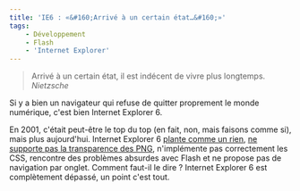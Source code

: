 ```yaml
---
title: 'IE6 : «&#160;Arrivé à un certain état…&#160;»'
tags:
    - Développement
    - Flash
    - 'Internet Explorer'
---
```


> Arrivé à un certain état, il est indécent de vivre plus longtemps.  
>  <cite>Nietzsche</cite>

Si y a bien un navigateur qui refuse de quitter proprement le monde numérique,
c'est bien Internet Explorer 6.

En 2001, c'était peut-être le top du top (en fait, non, mais faisons comme si),
mais plus aujourd'hui. Internet Explorer 6
[plante comme un rien](http://secunia.com/advisories/product/12366/),
[ne supporte pas la transparence des PNG](http://support.microsoft.com/kb/294714),
n'implémente pas correctement les CSS, rencontre des problèmes absurdes avec
Flash et ne propose pas de navigation par onglet. Comment faut-il le dire ?
Internet Explorer 6 est complètement dépassé, un point c'est tout.
